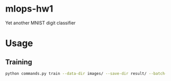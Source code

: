 # mlops-hw1
Yet another MNIST digit classifier

# Usage
## Training
```bash
python commands.py train --data-dir images/ --save-dir result/ --batch-size 1000 --epochs 10 --lr 0.001
```
